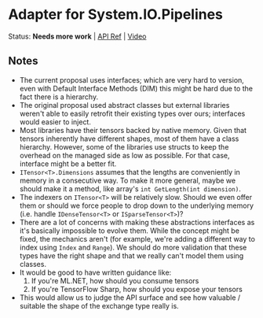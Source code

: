 # Adapter for System.IO.Pipelines

Status: **Needs more work** |
[API Ref](https://github.com/dotnet/corefx/issues/35765) |
[Video](https://www.youtube.com/watch?v=aaFcBs6cFqg)

## Notes

* The current proposal uses interfaces; which are very hard to version, even
  with Default Interface Methods (DIM) this might be hard due to the fact there
  is a hierarchy.
* The original proposal used abstract classes but external libraries weren't
  able to easily retrofit their existing types over ours; interfaces would
  easier to inject.
* Most libraries have their tensors backed by native memory. Given that tensors
  inherently have different shapes, most of them have a class hierarchy.
  However, some of the libraries use structs to keep the overhead on the managed
  side as low as possible. For that case, interface might be a better fit.
* `ITensor<T>.Dimensions` assumes that the lengths are conveniently in memory in
  a consecutive way. To make it more general, maybe we should make it a method,
  like array's `int GetLength(int dimension)`.
* The indexers on `ITensor<T>` will be relatively slow. Should we even offer
  them or should we force people to drop down to the underlying memory (i.e.
  handle `IDenseTensor<T>` or `ISparseTensor<T>`)?
* There are a lot of concerns with making these abstractions interfaces as it's
  basically impossible to evolve them. While the concept might be fixed, the
  mechanics aren't (for example, we're adding a different way to index using
  `Index` and `Range`). We should do more validation that these types have the
  right shape and that we really can't model them using classes.
* It would be good to have written guidance like:
    1. If you're ML.NET, how should you consume tensors
    2. If you're TensorFlow Sharp, how should you expose your tensors
* This would allow us to judge the API surface and see how valuable / suitable
  the shape of the exchange type really is.
